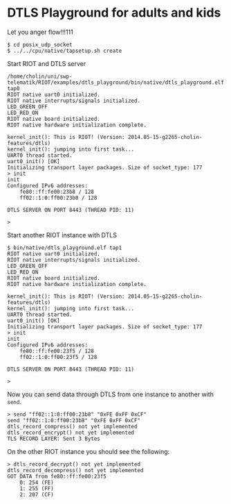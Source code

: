 DTLS Playground for adults and kids
===================================

Let you anger flow!!!111

```
$ cd posix_udp_socket
$ ../../cpu/native/tapsetup.sh create
```

Start RIOT and DTLS server

```
/home/cholin/uni/swp-telematik/RIOT/examples/dtls_playground/bin/native/dtls_playground.elf tap0
RIOT native uart0 initialized.
RIOT native interrupts/signals initialized.
LED_GREEN_OFF
LED_RED_ON
RIOT native board initialized.
RIOT native hardware initialization complete.

kernel_init(): This is RIOT! (Version: 2014.05-15-g2265-cholin-features/dtls)
kernel_init(): jumping into first task...
UART0 thread started.
uart0_init() [OK]
Initializing transport layer packages. Size of socket_type: 177
> init
init
Configured IPv6 addresses:
	fe80::ff:fe00:23b8 / 128
	ff02::1:0:ff00:23b8 / 128

DTLS SERVER ON PORT 8443 (THREAD PID: 11)

> 
```

Start another RIOT instance with DTLS

```
$ bin/native/dtls_playground.elf tap1
RIOT native uart0 initialized.
RIOT native interrupts/signals initialized.
LED_GREEN_OFF
LED_RED_ON
RIOT native board initialized.
RIOT native hardware initialization complete.

kernel_init(): This is RIOT! (Version: 2014.05-15-g2265-cholin-features/dtls)
kernel_init(): jumping into first task...
UART0 thread started.
uart0_init() [OK]
Initializing transport layer packages. Size of socket_type: 177
> init
init
Configured IPv6 addresses:
	fe80::ff:fe00:23f5 / 128
	ff02::1:0:ff00:23f5 / 128

DTLS SERVER ON PORT 8443 (THREAD PID: 11)

> 
```

Now you can send data through DTLS from one instance to another with ``send``.

```
> send "ff02::1:0:ff00:23b8" "0xFE 0xFF 0xCF"
send "ff02::1:0:ff00:23b8" "0xFE 0xFF 0xCF"
dtls_record_compress() not yet implemented
dtls_record_encrypt() not yet implemented
TLS RECORD LAYER: Sent 3 Bytes
```

On the other RIOT instance you should see the following:

```
> dtls_record_decrypt() not yet implemented
dtls_record_decompress() not yet implemented
GOT DATA from fe80::ff:fe00:23f5
	0: 254 (FE)
	1: 255 (FF)
	2: 207 (CF)
```


